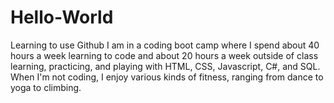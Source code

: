 # Hello-World
Learning to use Github
I am in a coding boot camp where I spend about 40 hours a week learning to code and about 20 hours a week outside of class learning, practicing, and playing with HTML, CSS, Javascript, C#, and SQL. 
When I'm not coding, I enjoy various kinds of fitness, ranging from dance to yoga to climbing. 
